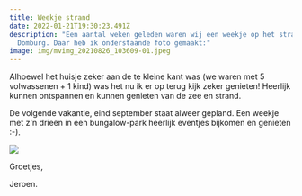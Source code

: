 ```yaml
---
title: Weekje strand
date: 2022-01-21T19:30:23.491Z
description: "Een aantal weken geleden waren wij een weekje op het strand in
  Domburg. Daar heb ik onderstaande foto gemaakt:"
image: img/mvimg_20210826_103609-01.jpeg
---
```

Alhoewel het huisje zeker aan de te kleine kant was (we waren met 5 volwassenen + 1 kind) was het nu ik er op terug kijk zeker genieten! Heerlijk kunnen ontspannen en kunnen genieten van de zee en strand.

De volgende vakantie, eind september staat alweer gepland. Een weekje met z'n drieën in een bungalow-park heerlijk eventjes bijkomen en genieten :-).

![](img/img_20210826_150254_4.jpg)

Groetjes,

Jeroen.